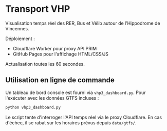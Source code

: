 # Transport VHP

Visualisation temps réel des RER, Bus et Vélib autour de l’Hippodrome de Vincennes.

Déploiement :
- Cloudflare Worker pour proxy API PRIM
- GitHub Pages pour l'affichage HTML/CSS/JS

Actualisation toutes les 60 secondes.

## Utilisation en ligne de commande

Un tableau de bord console est fourni via `vhp3_dashboard.py`. Pour l'exécuter avec les données GTFS incluses :

```bash
python vhp3_dashboard.py
```

Le script tente d'interroger l'API temps réel via le proxy Cloudflare. En cas d'échec, il se rabat sur les horaires prévus depuis `data/gtfs/`.
